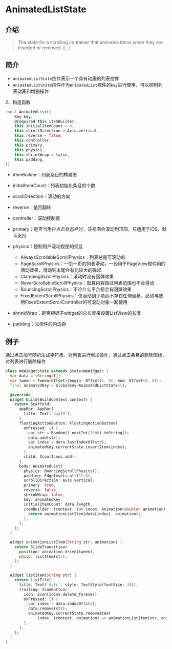 # AnimatedListState

## 介绍

> The state for a scrolling container that animates items when they are inserted or removed. [...]

## 简介

- `AnimatedListState`控件表示一个具有动画的列表控件
- `AnimatedListState`控件作为`AnimatedList`控件的`key`进行使用，可以控制列表动画和增删操作

2、构造函数

```dart
const AnimatedList({
    Key key,
    @required this.itemBuilder,
    this.initialItemCount = 0,
    this.scrollDirection = Axis.vertical,
    this.reverse = false,
    this.controller,
    this.primary,
    this.physics,
    this.shrinkWrap = false,
    this.padding,
})
```
- itemBuilder：列表条目的构建者
- initialItemCount：列表初始化条目的个数
- scrollDirection：滚动的方向
- reverse：是否翻转
- controller：滚动控制器
- primary：是否当用户点击状态栏时，该视图会滚动到顶部，只适用于iOS，默认支持
- physics：控制用户滚动视图的交互

  - AlwaysScrollableScrollPhysics：列表总是可滚动的
  - PageScrollPhysics：一页一页的列表滑动，一般用于PageView控件用的滑动效果，滑动到末尾会有比较大的弹起
  - ClampingScrollPhysics：滚动时没有回弹效果
  - NeverScrollableScrollPhysics：就算内容超过列表范围也不会滑动
  - BouncingScrollPhysics：不论什么平台都会有回弹效果
  - FixedExtentScrollPhysics：仅滚动到子项而不存在任何偏移，必须与使用FixedExtentScrollController的可滚动对象一起使用
- shrinkWrap：是否根据子widget的总长度来设置ListView的长度
- padding：父控件的内边距

## 例子

通过点击加号随机生成字符串，对列表进行增加操作，通过点击条目的删除图标，对列表进行删除操作

```dart
class WeWidgetState extends State<WeWidget> {
  var data = <String>[];
  var tween = Tween<Offset>(begin: Offset(1, 0), end: Offset(0, 0));
  final animatedKey = GlobalKey<AnimatedListState>();

  @override
  Widget build(BuildContext context) {
    return Scaffold(
      appBar: AppBar(
        title: Text('day19'),
      ),
      floatingActionButton: FloatingActionButton(
        onPressed: () {
          var str = Random().nextInt(1000).toString();
          data.add(str);
          var index = data.lastIndexOf(str);
          animatedKey.currentState.insertItem(index);
        },
        child: Icon(Icons.add),
      ),
      body: AnimatedList(
        physics: BouncingScrollPhysics(),
        padding: EdgeInsets.all(12.0),
        scrollDirection: Axis.vertical,
        primary: true,
        reverse: false,
        shrinkWrap: false,
        key: animatedKey,
        initialItemCount: data.length,
        itemBuilder: (context, int index, Animation<double> animation) {
          return animationListItem(data[index], animation);
        },
      ),
    );
  }

  Widget animationListItem(String str, animation) {
    return SlideTransition(
      position: animation.drive(tween),
      child: listItem(str),
    );
  }

  Widget listItem(String str) {
    return ListTile(
      title: Text('$str', style: TextStyle(fontSize: 30)),
      trailing: IconButton(
        icon: Icon(Icons.delete_forever),
        onPressed: () {
          var index = data.indexOf(str);
          data.remove(str);
          animatedKey.currentState.removeItem(
              index, (context, animation) => animationListItem(str, animation));
        },
      ),
    );
  }
}
```
